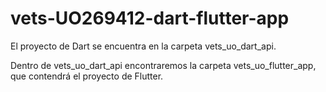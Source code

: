 # vets-UO269412-dart-flutter-app

El proyecto de Dart se encuentra en la carpeta vets_uo_dart_api.

Dentro de vets_uo_dart_api encontraremos la carpeta vets_uo_flutter_app, que contendrá el proyecto de Flutter.
